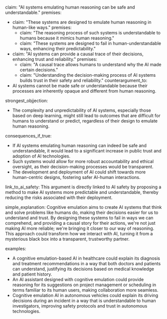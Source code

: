 claim: "AI systems emulating human reasoning can be safe and understandable."
premises:
  - claim: "These systems are designed to emulate human reasoning in human-like ways."
    premises:
      - claim: "The reasoning process of such systems is understandable to humans because it mimics human reasoning."
      - claim: "These systems are designed to fail in human-understandable ways, enhancing their predictability."
  - claim: "AI systems can provide a causal trace of their decisions, enhancing trust and reliability."
    premises:
      - claim: "A causal trace allows humans to understand why the AI made certain decisions."
      - claim: "Understanding the decision-making process of AI systems builds trust in their safety and reliability."
counterargument_to:
  - AI systems cannot be made safe or understandable because their processes are inherently opaque and different from human reasoning.

strongest_objjection:
  - The complexity and unpredictability of AI systems, especially those based on deep learning, might still lead to outcomes that are difficult for humans to understand or predict, regardless of their design to emulate human reasoning.

consequences_if_true:
  - If AI systems emulating human reasoning can indeed be safe and understandable, it would lead to a significant increase in public trust and adoption of AI technologies.
  - Such systems would allow for more robust accountability and ethical oversight, as their decision-making processes would be transparent.
  - The development and deployment of AI could shift towards more human-centric designs, fostering safer AI-human interactions.

link_to_ai_safety: This argument is directly linked to AI safety by proposing a method to make AI systems more predictable and understandable, thereby reducing the risks associated with their deployment.

simple_explanation: Cognitive emulation aims to create AI systems that think and solve problems like humans do, making their decisions easier for us to understand and trust. By designing these systems to fail in ways we can comprehend, and providing a causal story for their actions, we're not just making AI more reliable; we're bringing it closer to our way of reasoning. This approach could transform how we interact with AI, turning it from a mysterious black box into a transparent, trustworthy partner.

examples:
  - A cognitive emulation-based AI in healthcare could explain its diagnosis and treatment recommendations in a way that both doctors and patients can understand, justifying its decisions based on medical knowledge and patient history.
  - An AI assistant designed with cognitive emulation could provide reasoning for its suggestions on project management or scheduling in terms familiar to its human users, making collaboration more seamless.
  - Cognitive emulation AI in autonomous vehicles could explain its driving decisions during an incident in a way that is understandable to human investigators, improving safety protocols and trust in autonomous technologies.